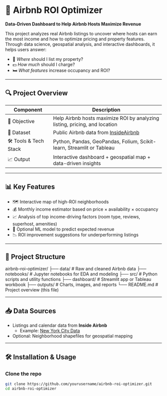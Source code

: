 # 🏡 Airbnb ROI Optimizer

**Data-Driven Dashboard to Help Airbnb Hosts Maximize Revenue**

This project analyzes real Airbnb listings to uncover where hosts can earn the most income and how to optimize pricing and property features. Through data science, geospatial analysis, and interactive dashboards, it helps users answer:

- 📍 *Where* should I list my property?
- 💵 *How much* should I charge?
- 🛏️ *What features* increase occupancy and ROI?

---

## 🔍 Project Overview

| Component              | Description                                                                 |
|------------------------|-----------------------------------------------------------------------------|
| 🎯 Objective            | Help Airbnb hosts maximize ROI by analyzing listing, pricing, and location |
| 🧪 Dataset              | Public Airbnb data from [InsideAirbnb](http://insideairbnb.com)             |
| 🛠️ Tools & Tech Stack    | Python, Pandas, GeoPandas, Folium, Scikit-learn, Streamlit or Tableau      |
| 📈 Output               | Interactive dashboard + geospatial map + data-driven insights               |

---

## 📊 Key Features

- 🗺️ Interactive map of high-ROI neighborhoods
- 💰 Monthly income estimator based on price × availability × occupancy
- 📈 Analysis of top income-driving factors (room type, reviews, superhost, amenities)
- 🤖 Optional ML model to predict expected revenue
- 📉 ROI improvement suggestions for underperforming listings

---

## 🧱 Project Structure

airbnb-roi-optimizer/
├── data/ # Raw and cleaned Airbnb data
├── notebooks/ # Jupyter notebooks for EDA and modeling
├── src/ # Python scripts and utility functions
├── dashboard/ # Streamlit app or Tableau workbook
├── outputs/ # Charts, images, and reports
└── README.md # Project overview (this file)


---

## 📥 Data Sources

- Listings and calendar data from **Inside Airbnb**
  - Example: [New York City Data](http://insideairbnb.com/get-the-data.html)
- Optional: Neighborhood shapefiles for geospatial mapping

---

## 🛠️ Installation & Usage

### Clone the repo
```bash
git clone https://github.com/yourusername/airbnb-roi-optimizer.git
cd airbnb-roi-optimizer
